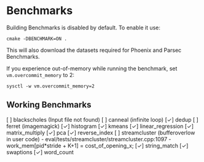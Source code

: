 # Benchmarks

Building Benchmarks is disabled by default.
To enable it use:

```
cmake -DBENCHMARK=ON .
```

This will also download the datasets required for Phoenix and Parsec Benchmarks.

If you experience out-of-memory while running the benchmark, set `vm.overcommit_memory` to 2:

```
sysctl -w vm.overcommit_memory=2
```

## Working Benchmarks

[ ] blackscholes (Input file not found)
[ ] canneal (infinite loop)
[✓] dedup
[ ] ferret (imagemagick)
[✓] histogram
[✓] kmeans
[✓] linear_regression
[✓] matrix_multiply
[✓] pca
[✓] reverse_index
[ ] streamcluster (bufferoverlow in user code)
    - eval/tests/streamcluster/streamcluster.cpp:1097
    - work_mem[pid*stride + K+1] = cost_of_opening_x;
[✓] string_match
[✓] swaptions
[✓] word_count
